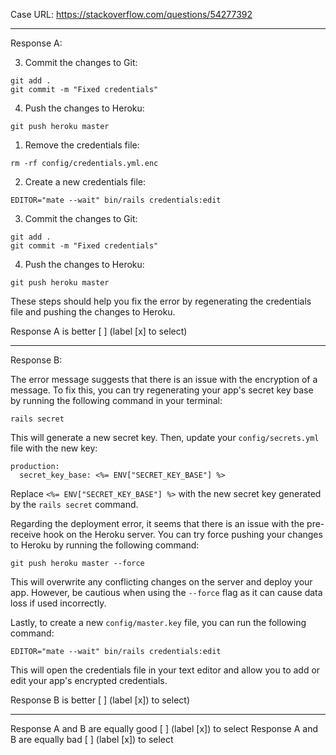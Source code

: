 Case URL: https://stackoverflow.com/questions/54277392

------
Response A:


3. Commit the changes to Git:
```
git add .
git commit -m "Fixed credentials"
```
4. Push the changes to Heroku:
```
git push heroku master
```

1. Remove the credentials file:
```
rm -rf config/credentials.yml.enc
```
2. Create a new credentials file:
```
EDITOR="mate --wait" bin/rails credentials:edit
```
3. Commit the changes to Git:
```
git add .
git commit -m "Fixed credentials"
```
4. Push the changes to Heroku:
```
git push heroku master
```

These steps should help you fix the error by regenerating the credentials file and pushing the changes to Heroku.

Response A is better [ ] (label [x] to select)

-------
Response B:

The error message suggests that there is an issue with the encryption of a message. To fix this, you can try regenerating your app's secret key base by running the following command in your terminal:
```
rails secret
```
This will generate a new secret key. Then, update your `config/secrets.yml` file with the new key:
```
production:
  secret_key_base: <%= ENV["SECRET_KEY_BASE"] %>
```
Replace `<%= ENV["SECRET_KEY_BASE"] %>` with the new secret key generated by the `rails secret` command.

Regarding the deployment error, it seems that there is an issue with the pre-receive hook on the Heroku server. You can try force pushing your changes to Heroku by running the following command:
```
git push heroku master --force
```
This will overwrite any conflicting changes on the server and deploy your app. However, be cautious when using the `--force` flag as it can cause data loss if used incorrectly.

Lastly, to create a new `config/master.key` file, you can run the following command:
```
EDITOR="mate --wait" bin/rails credentials:edit
```
This will open the credentials file in your text editor and allow you to add or edit your app's encrypted credentials.

Response B is better [ ] (label [x]) to select)

-------

Response A and B are equally good [ ] (label [x]) to select
Response A and B are equally bad [ ] (label [x]) to select
